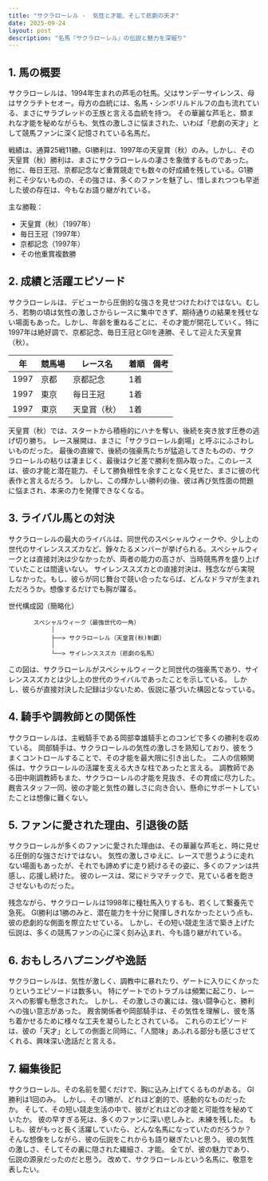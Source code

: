 ```yaml
---
title: "サクラローレル -  気性と才能、そして悲劇の天才"
date: 2025-09-24
layout: post
description: "名馬『サクラローレル』の伝説と魅力を深堀り"
---
```


## 1. 馬の概要

サクラローレルは、1994年生まれの芦毛の牡馬。父はサンデーサイレンス、母はサクラチトセオー。母方の血統には、名馬・シンボリルドルフの血も流れている、まさにサラブレッドの王族と言える血統を持つ。  その華麗な芦毛と、類まれな才能を秘めながらも、気性の激しさに悩まされた、いわば「悲劇の天才」として競馬ファンに深く記憶されている名馬だ。

戦績は、通算25戦11勝。GI勝利は、1997年の天皇賞（秋）のみ。しかし、その天皇賞（秋）勝利は、まさにサクラローレルの凄さを象徴するものであった。  他に、毎日王冠、京都記念など重賞競走でも数々の好成績を残している。G1勝利こそ少ないものの、その強さは、多くのファンを魅了し、惜しまれつつも早逝した彼の存在は、今もなお語り継がれている。

主な勝鞍：
* 天皇賞（秋）（1997年）
* 毎日王冠（1997年）
* 京都記念（1997年）
* その他重賞複数勝

## 2. 成績と活躍エピソード

サクラローレルは、デビューから圧倒的な強さを見せつけたわけではない。むしろ、若駒の頃は気性の激しさからレースに集中できず、期待通りの結果を残せない場面もあった。しかし、年齢を重ねるごとに、その才能が開花していく。特に1997年は絶好調で、京都記念、毎日王冠とGIIを連勝、そして迎えた天皇賞（秋）。

| 年 | 競馬場 | レース名 | 着順 | 備考 |
|---|---|---|---|---|
| 1997 | 京都 | 京都記念 | 1着 |  |
| 1997 | 東京 | 毎日王冠 | 1着 |  |
| 1997 | 東京 | 天皇賞（秋） | 1着 |  |


天皇賞（秋）では、スタートから積極的にハナを奪い、後続を突き放す圧巻の逃げ切り勝ち。  レース展開は、まさに「サクラローレル劇場」と呼ぶにふさわしいものだった。  最後の直線で、後続の強豪馬たちが猛追してきたものの、サクラローレルの粘りは凄まじく、最後はクビ差で勝利を掴み取った。このレースは、彼の才能と潜在能力、そして勝負根性を余すことなく見せた、まさに彼の代表作と言えるだろう。  しかし、この輝かしい勝利の後、彼は再び気性面の問題に悩まされ、本来の力を発揮できなくなる。


## 3. ライバル馬との対決

サクラローレルの最大のライバルは、同世代のスペシャルウィークや、少し上の世代のサイレンススズカなど、錚々たるメンバーが挙げられる。スペシャルウィークとは直接対決は少なかったが、両者の能力の高さが、当時競馬界を盛り上げていたことは間違いない。  サイレンススズカとの直接対決は、残念ながら実現しなかった。もし、彼らが同じ舞台で競い合ったならば、どんなドラマが生まれただろうか。想像するだけでも胸が躍る。


世代構成図（簡略化）

```
       スペシャルウィーク（最強世代の一角）
            │
            ├──> サクラローレル（天皇賞(秋)制覇）
            │
            └──> サイレンススズカ（悲劇の名馬）
```

この図は、サクラローレルがスペシャルウィークと同世代の強豪馬であり、サイレンススズカとは少し上の世代のライバルであったことを示している。  しかし、彼らが直接対決した記録は少ないため、仮説に基づいた構図となっている。


## 4. 騎手や調教師との関係性

サクラローレルは、主戦騎手である岡部幸雄騎手とのコンビで多くの勝利を収めている。  岡部騎手は、サクラローレルの気性の激しさを熟知しており、彼をうまくコントロールすることで、その才能を最大限に引き出した。  二人の信頼関係は、サクラローレルの活躍を支える大きな柱であったと言える。  調教師である田中剛調教師もまた、サクラローレルの才能を見抜き、その育成に尽力した。  厩舎スタッフ一同、彼の才能と気性の難しさに向き合い、懸命にサポートしていたことは想像に難くない。


## 5. ファンに愛された理由、引退後の話

サクラローレルが多くのファンに愛された理由は、その華麗な芦毛と、時に見せる圧倒的な強さだけではない。  気性の激しさゆえに、レースで思うように走れない場面もあったが、それでも諦めずに走り続けるその姿に、多くのファンは共感し、応援し続けた。  彼のレースは、常にドラマチックで、見ている者を飽きさせないものだった。

残念ながら、サクラローレルは1998年に種牡馬入りするも、若くして繋養先で急死。  GI勝利は1勝のみと、潜在能力を十分に発揮しきれなかったという点も、彼の悲劇的な側面を際立たせている。  しかし、その短い競走生活で築き上げた伝説は、多くの競馬ファンの心に深く刻み込まれ、今も語り継がれている。


## 6. おもしろハプニングや逸話

サクラローレルは、気性が激しく、調教中に暴れたり、ゲートに入りにくかったりというエピソードは数多い。  特にゲートでのトラブルは頻繁に起こり、レースへの影響も懸念された。  しかし、その激しさの裏には、強い闘争心と、勝利への強い意志があった。  厩舎関係者や岡部騎手は、その気性を理解し、彼を落ち着かせるために様々な工夫を凝らしたとされている。  これらのエピソードは、彼の「天才」としての側面と同時に、「人間味」あふれる部分も感じさせてくれる、興味深い逸話だと言える。


## 7. 編集後記

サクラローレル。その名前を聞くだけで、胸に込み上げてくるものがある。  GI勝利は1回のみ。  しかし、その1勝が、どれほど劇的で、感動的なものだったか。  そして、その短い競走生活の中で、彼がどれほどの才能と可能性を秘めていたか。  彼の早すぎる死は、多くのファンに深い悲しみと、未練を残した。  もしも、彼がもっと長く活躍していたら、どんな名馬になっていたのだろうか？  そんな想像をしながら、彼の伝説をこれからも語り継ぎたいと思う。  彼の気性の激しさ、そしてその裏に隠された繊細さ、才能。  全てが、彼の魅力であり、伝説の源泉だったのだと思う。  改めて、サクラローレルという名馬に、敬意を表したい。
